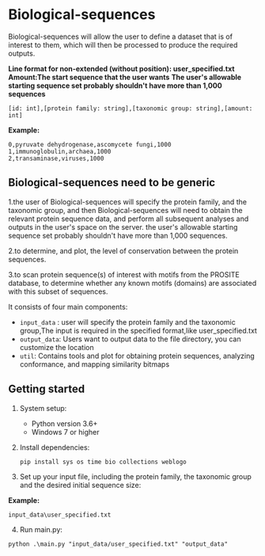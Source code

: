 # Biological-sequences

Biological-sequences will allow the user to define a dataset that is of interest to them, which will then be processed to produce the required outputs.

**Line format for non-extended (without position): user_specified.txt**
**Amount:The start sequence that the user wants**
**The user's allowable starting sequence set probably shouldn't have more than 1,000 sequences**

```
[id: int],[protein family: string],[taxonomic group: string],[amount: int]

```
**Example:**

```
0,pyruvate dehydrogenase,ascomycete fungi,1000
1,immunoglobulin,archaea,1000
2,transaminase,viruses,1000

```

## Biological-sequences need to be generic

1.the user of Biological-sequences will specify the protein family, and the taxonomic group, and then Biological-sequences will need to obtain the relevant protein sequence data, and perform all subsequent analyses and outputs in the user's space on the server. the user's allowable starting sequence set probably shouldn't have more than 1,000 sequences.

2.to determine, and plot, the level of conservation between the protein sequences.

3.to scan protein sequence(s) of interest with motifs from the PROSITE database, to determine whether any known motifs (domains) are associated with this subset of sequences.

It consists of four main components:

* `input_data` : user will specify the protein family and the taxonomic group,The input is required in the specified format,like user_specified.txt
* `output_data`: Users want to output data to the file directory, you can customize the location
* `util`: Contains tools and plot for obtaining protein sequences, analyzing conformance, and mapping similarity bitmaps

## Getting started

1. System setup:
   - Python version 3.6+
   - Windows 7 or higher

2. Install dependencies:
   ```
   pip install sys os time bio collections weblogo 

   ```
   
3. Set up your input file, including the protein family, the taxonomic group and the desired initial sequence size:
   
  **Example:**
  ```
  input_data\user_specified.txt

  ```
4. Run main.py:
  ```
  python .\main.py "input_data/user_specified.txt" "output_data"
  
  ```